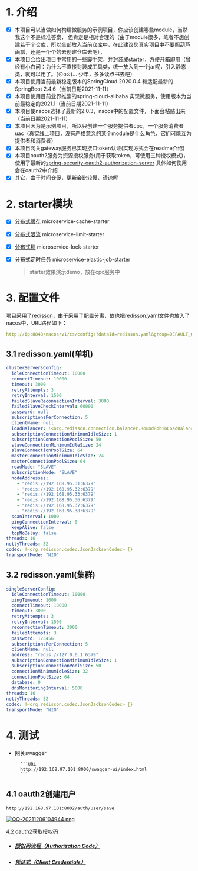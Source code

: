 # 1. 介绍

- [x] 本项目可以当做如何构建微服务的示例项目，你应该创建哪些module，当然我这个不是标准答案，
      但肯定是相对合理的（由于module很多，笔者不想创建若干个仓库，所以全部放入当前仓库中，在此建议您真实项目中不要照葫芦画瓢，还是一个个的去创建仓库去吧），
- [x] 本项目会给出项目中常用的一些脚手架，并封装成starter，方便开箱即用（曾经有小白问：为什么不直接封装成工具类，统一放入到一个jar呢，引入静态类，就可以用了。(⊙o⊙)… 少年，多多读点书去吧）
- [x] 本项目使用当前最新稳定版本的SpringCloud 2020.0.4 和适配最新的SpringBoot 2.4.6（当前日期2021-11-11）
- [x] 本项目使用目前业界推崇的spring-cloud-alibaba 实现微服务，使用版本为当前最稳定的2021.1（当前日期2021-11-11）
- [x] 本项目使nacos选择了最新的2.0.3，nacos中的配置文件，下面会粘贴出来（当前日期2021-11-11）
- [x] 本项目因为是示例项目，所以只创建一个服务提供者cpc，一个服务消费者uac（真实线上项目，没有严格意义的某个module是什么角色，它们可能互为提供者和消费者）
- [x] 本项目网关gateway服务已实现接口token认证(实现方式会在readme介绍)
- [x] 本项目oauth2服务为资源授权服务(用于获取token，可使用三种授权模式)，
      使用了最新的[spring-security-oauth2-authorization-server](https://github.com/spring-projects/spring-authorization-server)
      具体如何使用会在oauth2中介绍
- [x] 其它，由于时间仓促，更新会比较慢，请谅解

# 2. starter模块

- [x] [分布式缓存](https://github.com/love-somnus/microservice/blob/main/microservice-cache/README.md) microservice-cache-starter
- [x] [分布式限流](https://github.com/love-somnus/microservice/blob/main/microservice-limit/README.md) microservice-limit-starter
- [x] [分布式锁](https://github.com/love-somnus/microservice/blob/main/microservice-lock/README.md) microservice-lock-starter
- [x] [分布式定时任务](https://github.com/love-somnus/microservice/tree/main/microservice-elastic-job-starter#readme) microservice-elastic-job-starter

   > starter效果演示demo，放在cpc服务中

# 3. 配置文件

项目采用了[redisson](https://github.com/redisson/redisson/wiki/%E7%9B%AE%E5%BD%95)，由于采用了配置分离，故也把redisson.yaml文件也放入了nacos中，URL路径如下：

```yaml
http://ip:8848/nacos/v1/cs/configs?dataId=redisson.yaml&group=DEFAULT_GROUP
```

## 3.1 redisson.yaml(单机)

```yaml
clusterServersConfig:
  idleConnectionTimeout: 10000
  connectTimeout: 10000
  timeout: 3000
  retryAttempts: 3
  retryInterval: 1500
  failedSlaveReconnectionInterval: 3000
  failedSlaveCheckInterval: 60000
  password: null
  subscriptionsPerConnection: 5
  clientName: null
  loadBalancer: !<org.redisson.connection.balancer.RoundRobinLoadBalancer> {}
  subscriptionConnectionMinimumIdleSize: 1
  subscriptionConnectionPoolSize: 50
  slaveConnectionMinimumIdleSize: 24
  slaveConnectionPoolSize: 64
  masterConnectionMinimumIdleSize: 24
  masterConnectionPoolSize: 64
  readMode: "SLAVE"
  subscriptionMode: "SLAVE"
  nodeAddresses:
    - "redis://192.168.95.31:6379"
    - "redis://192.168.95.32:6379"
    - "redis://192.168.95.33:6379"
    - "redis://192.168.95.36:6379"
    - "redis://192.168.95.37:6379"
    - "redis://192.168.95.38:6379"
  scanInterval: 1000
  pingConnectionInterval: 0
  keepAlive: false
  tcpNoDelay: false
threads: 16
nettyThreads: 32
codec: !<org.redisson.codec.JsonJacksonCodec> {}
transportMode: "NIO"
```

## 3.2 redisson.yaml(集群)

```yaml
singleServerConfig:
  idleConnectionTimeout: 10000
  pingTimeout: 1000
  connectTimeout: 10000
  timeout: 3000
  retryAttempts: 3
  retryInterval: 1500
  reconnectionTimeout: 3000
  failedAttempts: 3
  password: 123456
  subscriptionsPerConnection: 5
  clientName: null
  address: "redis://127.0.0.1:6379"
  subscriptionConnectionMinimumIdleSize: 1
  subscriptionConnectionPoolSize: 50
  connectionMinimumIdleSize: 32
  connectionPoolSize: 64
  database: 0
  dnsMonitoringInterval: 5000
threads: 16
nettyThreads: 32
codec: !<org.redisson.codec.JsonJacksonCodec> {}
transportMode: "NIO"
```

# 4. 测试

- 网关swagger

        ```URL
        http://192.168.97.101:8000/swagger-ui/index.html
        ```

## 4.1 oauth2创建用户

```url
http://192.168.97.101:8002/auth/user/save
```

[![QQ-20211206104944.png](https://i.postimg.cc/BbQwBL24/QQ-20211206104944.png)](https://postimg.cc/jwmXsj8F)

4.2 oauth2获取授权码

- ##### [授权码流程（Authorization Code）](https://github.com/love-somnus/microservice/wiki/Spring-Authorization-Server介绍和使用)

- ##### [凭证式（Client Credentials）](https://github.com/love-somnus/microservice/wiki/Spring-Authorization-Server介绍和使用)
